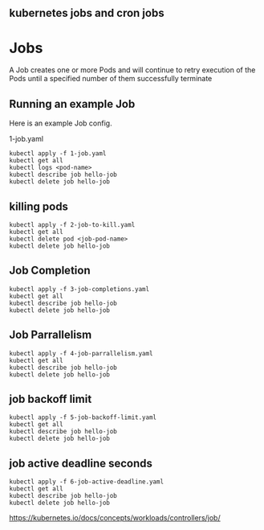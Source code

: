 ## kubernetes jobs and cron jobs


# Jobs
A Job creates one or more Pods and will continue to retry execution of the Pods until a specified number of them successfully terminate



## Running an example Job
Here is an example Job config.

1-job.yaml

```
kubectl apply -f 1-job.yaml
kubectl get all
kubectl logs <pod-name>
kubectl describe job hello-job
kubectl delete job hello-job
```

## killing pods
```
kubectl apply -f 2-job-to-kill.yaml
kubectl get all
kubectl delete pod <job-pod-name>
kubectl delete job hello-job
```

## Job Completion
```
kubectl apply -f 3-job-completions.yaml
kubectl get all
kubectl describe job hello-job
kubectl delete job hello-job
```

## Job Parrallelism
```
kubectl apply -f 4-job-parrallelism.yaml
kubectl get all
kubectl describe job hello-job
kubectl delete job hello-job
```

## job backoff limit
```
kubectl apply -f 5-job-backoff-limit.yaml
kubectl get all
kubectl describe job hello-job
kubectl delete job hello-job
```

## job active deadline seconds
```
kubectl apply -f 6-job-active-deadline.yaml
kubectl get all
kubectl describe job hello-job
kubectl delete job hello-job
```

https://kubernetes.io/docs/concepts/workloads/controllers/job/
